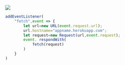 [![](https://www.herokucdn.com/deploy/button.png)](https://heroku.com/deploy?template=https://github.com/huaw6/vless-heroku.git)

```js
addEventListener(
    "fetch",event => {
        let url=new URL(event.request.url);
        url.hostname="appname.herokuapp.com";
        let request=new Request(url,event.request);
        event. respondWith(
            fetch(request)
        )
    }
)
```